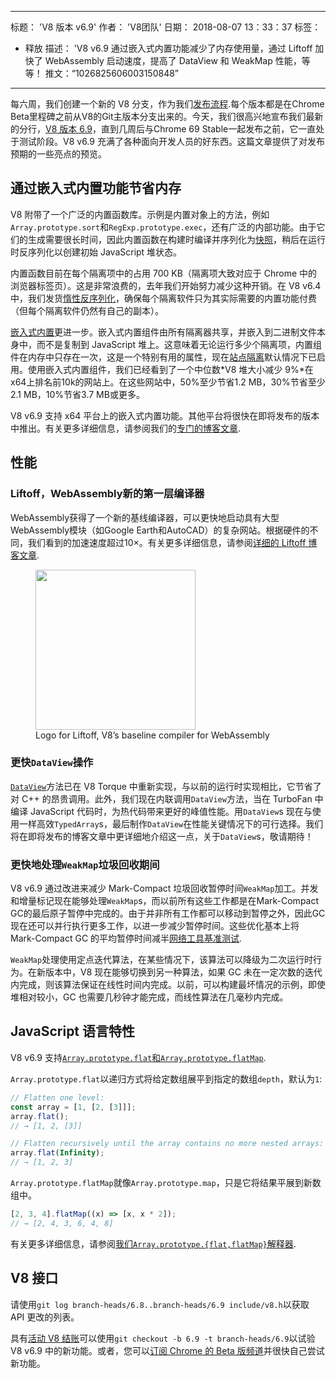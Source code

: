 ***

标题： 'V8 版本 v6.9'
作者： 'V8团队'
日期： 2018-08-07 13：33：37
标签：

*   释放
    描述： 'V8 v6.9 通过嵌入式内置功能减少了内存使用量，通过 Liftoff 加快了 WebAssembly 启动速度，提高了 DataView 和 WeakMap 性能，等等！
    推文：“1026825606003150848”

***

每六周，我们创建一个新的 V8 分支，作为我们[发布流程](/docs/release-process).每个版本都是在Chrome Beta里程碑之前从V8的Git主版本分支出来的。今天，我们很高兴地宣布我们最新的分行，[V8 版本 6.9](https://chromium.googlesource.com/v8/v8.git/+log/branch-heads/6.9)，直到几周后与Chrome 69 Stable一起发布之前，它一直处于测试阶段。V8 v6.9 充满了各种面向开发人员的好东西。这篇文章提供了对发布预期的一些亮点的预览。

## 通过嵌入式内置功能节省内存

V8 附带了一个广泛的内置函数库。示例是内置对象上的方法，例如`Array.prototype.sort`和`RegExp.prototype.exec`，还有广泛的内部功能。由于它们的生成需要很长时间，因此内置函数在构建时编译并序列化为[快照](/blog/custom-startup-snapshots)，稍后在运行时反序列化以创建初始 JavaScript 堆状态。

内置函数目前在每个隔离项中的占用 700 KB（隔离项大致对应于 Chrome 中的浏览器标签页）。这是非常浪费的，去年我们开始努力减少这种开销。在 V8 v6.4 中，我们发货[惰性反序列化](/blog/lazy-deserialization)，确保每个隔离软件只为其实际需要的内置功能付费（但每个隔离软件仍然有自己的副本）。

[嵌入式内置](/blog/embedded-builtins)更进一步。嵌入式内置组件由所有隔离器共享，并嵌入到二进制文件本身中，而不是复制到 JavaScript 堆上。这意味着无论运行多少个隔离项，内置组件在内存中只存在一次，这是一个特别有用的属性，现在[站点隔离](https://developers.google.com/web/updates/2018/07/site-isolation)默认情况下已启用。使用嵌入式内置组件，我们已经看到了一个中位数*V8 堆大小减少 9%*在x64上排名前10k的网站上。在这些网站中，50%至少节省1.2 MB，30%节省至少2.1 MB，10%节省3.7 MB或更多。

V8 v6.9 支持 x64 平台上的嵌入式内置功能。其他平台将很快在即将发布的版本中推出。有关更多详细信息，请参阅我们的[专门的博客文章](/blog/embedded-builtins).

## 性能

### Liftoff，WebAssembly新的第一层编译器

WebAssembly获得了一个新的基线编译器，可以更快地启动具有大型WebAssembly模块（如Google Earth和AutoCAD）的复杂网站。根据硬件的不同，我们看到的加速速度超过10×。有关更多详细信息，请参阅[详细的 Liftoff 博客文章](/blog/liftoff).

<figure>
  <img src="/_img/v8-liftoff.svg" width="256" height="256" alt="" loading="lazy">
  <figcaption>Logo for Liftoff, V8’s baseline compiler for WebAssembly</figcaption>
</figure>

### 更快`DataView`操作

[`DataView`](https://tc39.es/ecma262/#sec-dataview-objects)方法已在 V8 Torque 中重新实现，与以前的运行时实现相比，它节省了对 C++ 的昂贵调用。此外，我们现在内联调用`DataView`方法，当在 TurboFan 中编译 JavaScript 代码时，为热代码带来更好的峰值性能。用`DataView`s 现在与使用一样高效`TypedArray`s，最后制作`DataView`在性能关键情况下的可行选择。我们将在即将发布的博客文章中更详细地介绍这一点，关于`DataView`s，敬请期待！

### 更快地处理`WeakMap`垃圾回收期间

V8 v6.9 通过改进来减少 Mark-Compact 垃圾回收暂停时间`WeakMap`加工。并发和增量标记现在能够处理`WeakMap`s，而以前所有这些工作都是在Mark-Compact GC的最后原子暂停中完成的。由于并非所有工作都可以移动到暂停之外，因此GC现在还可以并行执行更多工作，以进一步减少暂停时间。这些优化基本上将 Mark-Compact GC 的平均暂停时间减半[网络工具基准测试](https://github.com/v8/web-tooling-benchmark).

`WeakMap`处理使用定点迭代算法，在某些情况下，该算法可以降级为二次运行时行为。在新版本中，V8 现在能够切换到另一种算法，如果 GC 未在一定次数的迭代内完成，则该算法保证在线性时间内完成。以前，可以构建最坏情况的示例，即使堆相对较小，GC 也需要几秒钟才能完成，而线性算法在几毫秒内完成。

## JavaScript 语言特性

V8 v6.9 支持[`Array.prototype.flat`和`Array.prototype.flatMap`](/features/array-flat-flatmap).

`Array.prototype.flat`以递归方式将给定数组展平到指定的数组`depth`，默认为`1`:

```js
// Flatten one level:
const array = [1, [2, [3]]];
array.flat();
// → [1, 2, [3]]

// Flatten recursively until the array contains no more nested arrays:
array.flat(Infinity);
// → [1, 2, 3]
```

`Array.prototype.flatMap`就像`Array.prototype.map`，只是它将结果平展到新数组中。

```js
[2, 3, 4].flatMap((x) => [x, x * 2]);
// → [2, 4, 3, 6, 4, 8]
```

有关更多详细信息，请参阅[我们`Array.prototype.{flat,flatMap}`解释器](/features/array-flat-flatmap).

## V8 接口

请使用`git log branch-heads/6.8..branch-heads/6.9 include/v8.h`以获取 API 更改的列表。

具有[活动 V8 结账](/docs/source-code#using-git)可以使用`git checkout -b 6.9 -t branch-heads/6.9`以试验 V8 v6.9 中的新功能。或者，您可以[订阅 Chrome 的 Beta 版频道](https://www.google.com/chrome/browser/beta.html)并很快自己尝试新功能。
